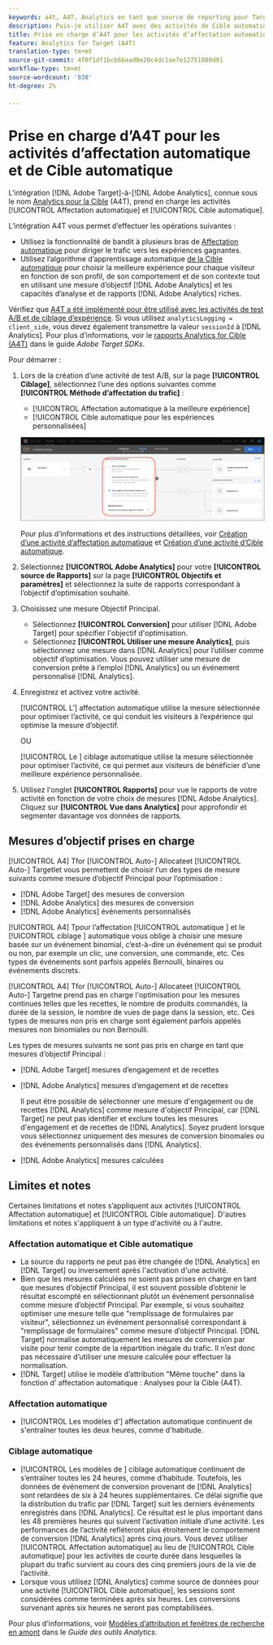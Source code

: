 ```yaml
---
keywords: a4t, A4T, Analytics en tant que source de reporting pour Target
description: Puis-je utiliser A4T avec des activités de Cible automatique et d’affectation automatique ?
title: Prise en charge d’A4T pour les activités d’affectation automatique et de Cible automatique
feature: Analytics for Target (A4T)
translation-type: tm+mt
source-git-commit: 4f0f1df1bcb6baad0e20c4dc1ae7e12751080d91
workflow-type: tm+mt
source-wordcount: '838'
ht-degree: 2%

---
```



# Prise en charge d’A4T pour les activités d’affectation automatique et de Cible automatique

L’intégration [!DNL Adobe Target]-à-[!DNL Adobe Analytics], connue sous le nom [Analytics pour la Cible](/help/c-integrating-target-with-mac/a4t/a4t.md) (A4T), prend en charge les activités [!UICONTROL Affectation automatique] et [!UICONTROL Cible automatique].

L’intégration A4T vous permet d’effectuer les opérations suivantes :

* Utilisez la fonctionnalité de bandit à plusieurs bras de [Affectation automatique](/help/c-activities/automated-traffic-allocation/automated-traffic-allocation.md) pour diriger le trafic vers les expériences gagnantes.
* Utilisez l’algorithme d’apprentissage automatique [de la Cible automatique](/help/c-activities/auto-target/auto-target-to-optimize.md) pour choisir la meilleure expérience pour chaque visiteur en fonction de son profil, de son comportement et de son contexte tout en utilisant une mesure d’objectif [!DNL Adobe Analytics] et les capacités d’analyse et de rapports [!DNL Adobe Analytics] riches.

Vérifiez que [A4T a été implémenté pour être utilisé avec les activités de test A/B et de ciblage d’expérience](/help/c-integrating-target-with-mac/a4t/a4timplementation.md). Si vous utilisez `analyticsLogging = client_side`, vous devez également transmettre la valeur `sessionId` à [!DNL Analytics]. Pour plus d’informations, voir le [rapports Analytics for Cible (A4T)](https://adobetarget-sdks.gitbook.io/docs/integration-with-experience-cloud/analytics-for-target-a4t-reporting) dans le guide *Adobe Target SDKs*.

Pour démarrer :

1. Lors de la création d’une activité de test A/B, sur la page **[!UICONTROL Ciblage]**, sélectionnez l’une des options suivantes comme **[!UICONTROL Méthode d’affectation du trafic]** :

   * [!UICONTROL Affectation automatique à la meilleure expérience]
   * [!UICONTROL Cible automatique pour les expériences personnalisées]

   ![Options Méthodes d’affectation du trafic : Affectation manuelle, automatique et Cible automatique](/help/c-integrating-target-with-mac/a4t/assets/traffic-allocation-methods.png)

   Pour plus d’informations et des instructions détaillées, voir [Création d’une activité d’affectation automatique](/help/c-activities/automated-traffic-allocation/create-auto-allocate-activity.md) et [Création d’une activité d’Cible automatique](/help/c-activities/auto-target/create-auto-target.md).

1. Sélectionnez **[!UICONTROL Adobe Analytics]** pour votre **[!UICONTROL source de Rapports]** sur la page **[!UICONTROL Objectifs et paramètres]** et sélectionnez la suite de rapports correspondant à l’objectif d’optimisation souhaité.

1. Choisissez une mesure Objectif Principal.

   * Sélectionnez **[!UICONTROL Conversion]** pour utiliser [!DNL Adobe Target] pour spécifier l&#39;objectif d&#39;optimisation.
   * Sélectionnez **[!UICONTROL Utiliser une mesure Analytics]**, puis sélectionnez une mesure dans [!DNL Analytics] pour l’utiliser comme objectif d’optimisation. Vous pouvez utiliser une mesure de conversion prête à l’emploi [!DNL Analytics] ou un événement personnalisé [!DNL Analytics].

1. Enregistrez et activez votre activité.

   [!UICONTROL L’] affectation automatique utilise la mesure sélectionnée pour optimiser l’activité, ce qui conduit les visiteurs à l’expérience qui optimise la mesure d’objectif.

   OU

   [!UICONTROL Le ] ciblage automatique utilise la mesure sélectionnée pour optimiser l’activité, ce qui permet aux visiteurs de bénéficier d’une meilleure expérience personnalisée.

1. Utilisez l&#39;onglet **[!UICONTROL Rapports]** pour vue le rapports de votre activité en fonction de votre choix de mesures [!DNL Adobe Analytics]. Cliquez sur **[!UICONTROL Vue dans Analytics]** pour approfondir et segmenter davantage vos données de rapports.

## Mesures d’objectif prises en charge

[!UICONTROL A4] Tfor  [!UICONTROL Auto-] Allocateet  [!UICONTROL Auto-] Targetlet vous permettent de choisir l’un des types de mesure suivants comme mesure d’objectif Principal pour l’optimisation :

* [!DNL Adobe Target] des mesures de conversion
* [!DNL Adobe Analytics] des mesures de conversion
* [!DNL Adobe Analytics] événements personnalisés

[!UICONTROL A4] Tpour l’affectation  [!UICONTROL automatique ] et le  [!UICONTROL ciblage ] automatique vous oblige à choisir une mesure basée sur un événement binomial, c’est-à-dire un événement qui se produit ou non, par exemple un clic, une conversion, une commande, etc. Ces types de événements sont parfois appelés Bernoulli, binaires ou événements discrets.

[!UICONTROL A4] Tfor  [!UICONTROL Auto-] Allocateet  [!UICONTROL Auto-] Targetne prend pas en charge l&#39;optimisation pour les mesures continues telles que les recettes, le nombre de produits commandés, la durée de la session, le nombre de vues de page dans la session, etc. Ces types de mesures non pris en charge sont également parfois appelés mesures non binomiales ou non Bernoulli.

Les types de mesures suivants ne sont pas pris en charge en tant que mesures d’objectif Principal :

* [!DNL Adobe Target] mesures d’engagement et de recettes
* [!DNL Adobe Analytics] mesures d’engagement et de recettes

   Il peut être possible de sélectionner une mesure d&#39;engagement ou de recettes [!DNL Analytics] comme mesure d&#39;objectif Principal, car [!DNL Target] ne peut pas identifier et exclure toutes les mesures d&#39;engagement et de recettes de [!DNL Analytics]. Soyez prudent lorsque vous sélectionnez uniquement des mesures de conversion binomales ou des événements personnalisés dans [!DNL Analytics].

* [!DNL Adobe Analytics] mesures calculées

## Limites et notes

Certaines limitations et notes s’appliquent aux activités [!UICONTROL Affectation automatique] et [!UICONTROL Cible automatique]. D&#39;autres limitations et notes s&#39;appliquent à un type d&#39;activité ou à l&#39;autre.

### Affectation automatique et Cible automatique

* La source du rapports ne peut pas être changée de [!DNL Analytics] en [!DNL Target] ou inversement après l&#39;activation d&#39;une activité.
* Bien que les mesures calculées ne soient pas prises en charge en tant que mesures d’objectif Principal, il est souvent possible d’obtenir le résultat escompté en sélectionnant plutôt un événement personnalisé comme mesure d’objectif Principal. Par exemple, si vous souhaitez optimiser une mesure telle que &quot;remplissage de formulaires par visiteur&quot;, sélectionnez un événement personnalisé correspondant à &quot;remplissage de formulaires&quot; comme mesure d’objectif Principal. [!DNL Target] normalise automatiquement les mesures de conversion par visite pour tenir compte de la répartition inégale du trafic. Il n’est donc pas nécessaire d’utiliser une mesure calculée pour effectuer la normalisation.
* [!DNL Target] utilise le modèle d’attribution &quot;Même touche&quot; dans la fonction d’  affectation automatique : Analyses pour la Cible (A4T).

### Affectation automatique

* [!UICONTROL Les modèles d&#39;] affectation automatique continuent de s&#39;entraîner toutes les deux heures, comme d&#39;habitude.

### Ciblage automatique

* [!UICONTROL Les modèles de ] ciblage automatique continuent de s’entraîner toutes les 24 heures, comme d’habitude. Toutefois, les données de événement de conversion provenant de [!DNL Analytics] sont retardées de six à 24 heures supplémentaires. Ce délai signifie que la distribution du trafic par [!DNL Target] suit les derniers événements enregistrés dans [!DNL Analytics]. Ce résultat est le plus important dans les 48 premières heures qui suivent l’activation initiale d’une activité. Les performances de l’activité refléteront plus étroitement le comportement de conversion [!DNL Analytics] après cinq jours. Vous devez utiliser [!UICONTROL Affectation automatique] au lieu de [!UICONTROL Cible automatique] pour les activités de courte durée dans lesquelles la plupart du trafic survient au cours des cinq premiers jours de la vie de l’activité.
* Lorsque vous utilisez [!DNL Analytics] comme source de données pour une activité [!UICONTROL Cible automatique], les sessions sont considérées comme terminées après six heures. Les conversions survenant après six heures ne seront pas comptabilisées.

Pour plus d’informations, voir [Modèles d’attribution et fenêtres de recherche en amont](https://experienceleague.adobe.com/docs/analytics/analyze/analysis-workspace/attribution/models.html) dans le *Guide des outils Analytics*.
